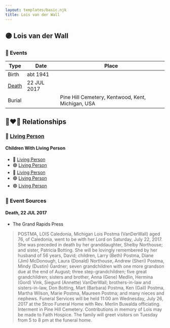 ```yaml
---
layout: templates/basic.njk
title: Lois van der Wall
---
```

## 🟣 Lois van der Wall

### 📆 Events

Type | Date | Place
------ | ------ | ------
Birth | abt 1941 |
[Death](#event-0a5f2d5b-51a3-4e00-b428-2217281fa3fa) | 22 JUL 2017 |
Burial |  | Pine Hill Cemetery, Kentwood, Kent, Michigan, USA

## 👩‍❤️‍👨 Relationships

### 🔵 [Living Person](/people/5/50440830)

#### Children With Living Person
* 🔵 [Living Person](/people/5/55112968)
* 🟣 [Living Person](/people/5/53446799)
* 🔵 [Living Person](/people/2/20328096)
* 🟣 [Living Person](/people/5/54914362)
* 🟣 [Living Person](/people/7/78666436)
### 📰 Event Sources

#### <a id="event-0a5f2d5b-51a3-4e00-b428-2217281fa3fa"></a> Death, 22 JUL 2017
* The Grand Rapids Press
>   
  > POSTMA, LOIS Caledonia, Michigan Lois Postma (VanDerWall) aged 76, of Caledonia, went to be with her Lord on Saturday, July 22, 2017. She was preceded in death by her granddaughter, Shelby Northouse; and sister, Patricia Botting. She will be lovingly remembered by her husband of 56 years, David; children, Larry (Beth) Postma, Diane (Jim) McDonough, Laura (Donald) Northouse, Andrew (Sheri) Postma, Mindy (Dustin) Gardner; seven grandchildren with one more grandson due at the end of August; three step-grandchildren; five great grandchildren; sisters and brother, Anna (Gene) Medlin, Hermina (Gord) Vink, Siegurd (Annette) VanDerWall; brothers-in-law and sisters-in-law, Don Botting, Mart (Barbara) Postma, Ken (Gail) Postma, Martha Wilson, Marie Postma, Maureen Postma; and many nieces and nephews. Funeral Services will be held 11:00 am Wednesday, July 26, 2017 at the Stroo Funeral Home with Rev. Merlin Buwalda officiating. Interment in Pine Hill Cemetery. Contributions in memory of Lois may be made to Faith Hospice. The family will greet visitors on Tuesday from 5 to 8 pm at the funeral home.
